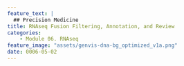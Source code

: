 ```yaml
---
feature_text: |
  ## Precision Medicine
title: RNAseq Fusion Filtering, Annotation, and Review
categories:
    - Module 06. RNAseq
feature_image: "assets/genvis-dna-bg_optimized_v1a.png"
date: 0006-05-02
---
```


